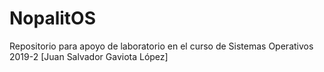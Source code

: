 # NopalitOS
Repositorio para apoyo de laboratorio en el curso de Sistemas Operativos 2019-2 [Juan Salvador Gaviota López]
